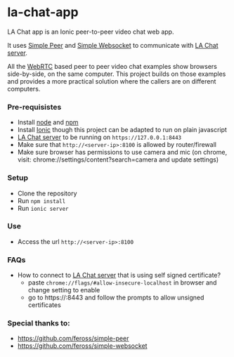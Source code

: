 # la-chat-app
LA Chat app is an Ionic peer-to-peer video chat web app.

It uses [Simple Peer](https://github.com/feross/simple-peer) and [Simple Websocket](https://github.com/feross/simple-websocket) to communicate with [LA Chat server](https://github.com/laimagine/la-chat-app).

All the [WebRTC](https://en.wikipedia.org/wiki/WebRTC) based peer to peer video chat examples show browsers side-by-side, on the same computer. This project builds on those examples and provides a more practical solution where the callers are on different computers.

### Pre-requisistes
- Install [node](https://nodejs.org/en/) and [npm](https://www.npmjs.com/)
- Install [Ionic](https://ionicframework.com/) though this project can be adapted to run on plain javascript
- [LA Chat server](https://github.com/laimagine/la-chat-app) to be running on `https://127.0.0.1:8443`
- Make sure that `http://<server-ip>:8100` is allowed by router/firewall
- Make sure browser has permissions to use camera and mic (on chrome, visit: chrome://settings/content?search=camera and update settings)

### Setup
- Clone the repository
- Run `npm install`
- Run `ionic server`

### Use
- Access the url `http://<server-ip>:8100`

### FAQs
- How to connect to [LA Chat server]() that is using self signed certificate?
  - paste `chrome://flags/#allow-insecure-localhost` in browser and change setting to enable
  - go to https://<server-ip>:8443 and follow the prompts to allow unsigned certificates

### Special thanks to:
- https://github.com/feross/simple-peer
- https://github.com/feross/simple-websocket
